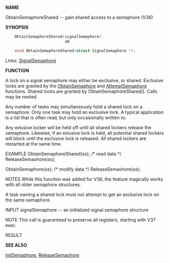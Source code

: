 
**NAME**

ObtainSemaphoreShared -- gain shared access to a semaphore (V36)

**SYNOPSIS**

```c
    ObtainSemaphoreShared(signalSemaphore)
                          a0

    void ObtainSemaphoreShared(struct SignalSemaphore *);

```
Links: [SignalSemaphore](_OOXR) 

**FUNCTION**

A lock on a signal semaphore may either be exclusive, or shared.
Exclusive locks are granted by the [ObtainSemaphore](ObtainSemaphore) and
[AttemptSemaphore](AttemptSemaphore) functions.  Shared locks are granted by
ObtainSemaphoreShared().  Calls may be nested.

Any number of tasks may simultaneously hold a shared lock on a
semaphore.  Only one task may hold an exclusive lock.  A typical
application is a list that is often read, but only occasionally
written to.

Any exlusive locker will be held off until all shared lockers
release the semaphore.  Likewise, if an exlusive lock is held,
all potential shared lockers will block until the exclusive lock
is released.  All shared lockers are restarted at the same time.

EXAMPLE
ObtainSemaphoreShared(ss);
/* read data */
ReleaseSemaohore(ss);

ObtainSemaphore(ss);
/* modify data */
ReleaseSemaohore(ss);

NOTES
While this function was added for V36, the feature magically works
with all older semaphore structures.

A task owning a shared lock must not attempt to get an exclusive
lock on the same semaphore.

INPUT
signalSemaphore -- an initialized signal semaphore structure

NOTE
This call is guaranteed to preserve all registers, starting with
V37 exec.

RESULT

**SEE ALSO**

[InitSemaphore](InitSemaphore), [ReleaseSemaphore](ReleaseSemaphore)
